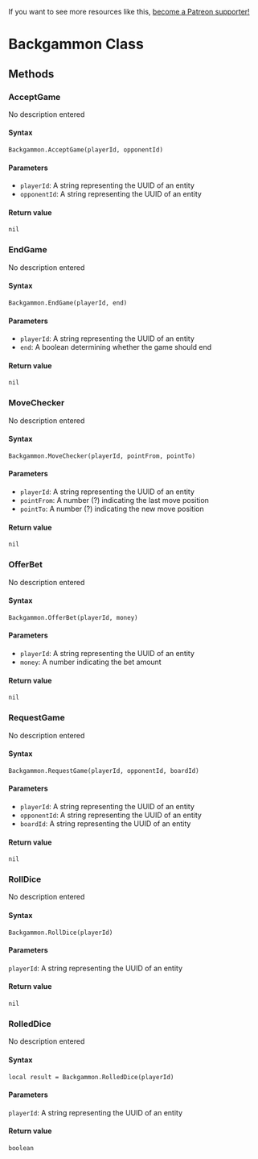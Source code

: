 <!-- TITLE: Backgammon -->
<!-- SUBTITLE: Backgammon -->

If you want to see more resources like this, [become a Patreon supporter!](https://www.patreon.com/fireundubh) 

# Backgammon Class
## Methods

### AcceptGame

No description entered

#### **Syntax**

`Backgammon.AcceptGame(playerId, opponentId)`

#### **Parameters**

* `playerId`: A string representing the UUID of an entity
* `opponentId`: A string representing the UUID of an entity

#### **Return value**

`nil`


### EndGame

No description entered

#### **Syntax**

`Backgammon.EndGame(playerId, end)`

#### **Parameters**

* `playerId`: A string representing the UUID of an entity
* `end`: A boolean determining whether the game should end

#### **Return value**

`nil`


### MoveChecker

No description entered

#### **Syntax**

`Backgammon.MoveChecker(playerId, pointFrom, pointTo)`

#### **Parameters**

* `playerId`: A string representing the UUID of an entity
* `pointFrom`: A number (?) indicating the last move position
* `pointTo`: A number (?) indicating the new move position

#### **Return value**

`nil`


### OfferBet

No description entered

#### **Syntax**

`Backgammon.OfferBet(playerId, money)`

#### **Parameters**

* `playerId`: A string representing the UUID of an entity
* `money`: A number indicating the bet amount

#### **Return value**

`nil`


### RequestGame

No description entered

#### **Syntax**

`Backgammon.RequestGame(playerId, opponentId, boardId)`

#### **Parameters**

* `playerId`: A string representing the UUID of an entity
* `opponentId`: A string representing the UUID of an entity
* `boardId`: A string representing the UUID of an entity

#### **Return value**

`nil`


### RollDice

No description entered

#### **Syntax**

`Backgammon.RollDice(playerId)`

#### **Parameters**

`playerId`: A string representing the UUID of an entity

#### **Return value**

`nil`


### RolledDice

No description entered

#### **Syntax**

`local result = Backgammon.RolledDice(playerId)`

#### **Parameters**

`playerId`: A string representing the UUID of an entity

#### **Return value**

`boolean`
